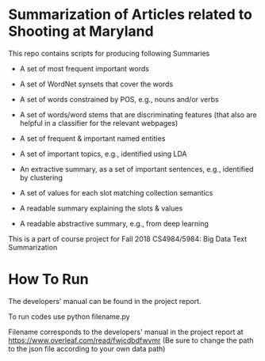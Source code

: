 # Summarization of Articles related to Shooting at Maryland
This repo contains scripts for producing following Summaries 

 -  A set of most frequent important words
  
  - A set of WordNet synsets that cover the words
  
-  A set of words constrained by POS, e.g., nouns and/or verbs
  
 - A set of words/word stems that are discriminating features (that also are helpful in a classifier for the relevant webpages)
  
 - A set of frequent & important named entities
  
-  A set of important topics, e.g., identified using LDA
  
 - An extractive summary, as a set of important sentences, e.g., identified by clustering
  
 - A set of values for each slot matching collection semantics
  
 - A readable summary explaining the slots & values
  
 - A readable abstractive summary, e.g., from deep learning
 
This is a part of course project for Fall 2018 CS4984/5984: Big Data Text Summarization

# How To Run

The developers' manual can be found in the project report.

To run codes use python filename.py 

Filename corresponds to the developers' manual in the project report at https://www.overleaf.com/read/fwjcdbdfwvmr
(Be sure to change the path to the json file according to your own data path)
